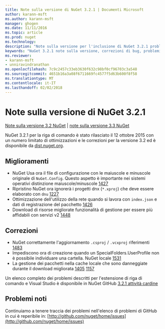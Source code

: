```yaml
---
title: Note sulla versione di NuGet 3.2.1 | Documenti Microsoft
author: karann-msft
ms.author: karann-msft
manager: ghogen
ms.date: 11/11/2016
ms.topic: article
ms.prod: nuget
ms.technology: 
description: "Note sulla versione per l'inclusione di NuGet 3.2.1 problemi noti, correzioni di bug, le funzionalità aggiunte e dcr."
keywords: "NuGet 3.2.1 note sulla versione, correzioni di bug, problemi noti, aggiunta di funzionalità, eseguire"
ms.reviewer:
- karann-msft
- unniravindranathan
ms.openlocfilehash: 7c9c2457c33eb3630f632c98bf0cf96703c3a548
ms.sourcegitcommit: 4651b16a3a08f6711669fc4577f5d63b600f8f58
ms.translationtype: MT
ms.contentlocale: it-IT
ms.lasthandoff: 02/02/2018
---
```

# <a name="nuget-321-release-notes"></a>Note sulla versione di NuGet 3.2.1

[Note sulla versione 3.2 NuGet](../release-notes/nuget-3.2.md) | [note sulla versione 3.3 NuGet](../release-notes/nuget-3.3.md)

NuGet 3.2.1 per la riga di comando è stato rilasciato il 12 ottobre 2015 con un numero limitato di ottimizzazioni e le correzioni per la versione 3.2 ed è disponibile da [dist.nuget.org](http://dist.nuget.org/index.html).

## <a name="improvements"></a>Miglioramenti

* NuGet Usa ora il file di configurazione con le maiuscole e minuscole originale di `NuGet.Config`.  Questo aspetto è importante nei sistemi operativi distinzione maiuscole/minuscole [1427](https://github.com/NuGet/Home/issues/1427)
* Ripristino NuGet ora ignorerà i progetti dnx (`*.xproj`) che deve essere elaborato con `dnu` [1227](https://github.com/NuGet/Home/issues/1227)
* Ottimizzazione dell'utilizzo della rete quando si lavora con `index.json` e dati di registrazione del pacchetto [1426](https://github.com/NuGet/Home/issues/1426)
* Download di risorse migliorate funzionalità di gestione per essere più affidabili con servizi v2 [1448](https://github.com/NuGet/Home/issues/1448)

## <a name="fixes"></a>Correzioni

* NuGet correttamente l'aggiornamento `.csproj` / `.vcxproj` riferimenti [1483](https://github.com/NuGet/Home/issues/1483)
* Impediscono ora di creazione quando un SpecialFolders.UserProfile non è possibile individuare una cartella. NuGet locale [1531](https://github.com/NuGet/Home/issues/1531)
* La gestione dei pacchetti nella cache locale che sono danneggiate durante il download migliorata [1405](https://github.com/NuGet/Home/issues/1405) [1157](https://github.com/NuGet/Home/issues/1157)

Un elenco completo dei problemi descritti per l'estensione di riga di comando e Visual Studio è disponibile in NuGet GitHub [3.2.1 attività cardine](https://github.com/NuGet/Home/issues?q=milestone%3A3.2.1+is%3Aclosed)

## <a name="known-issues"></a>Problemi noti

Continuiamo a tenere traccia dei problemi nell'elenco di problemi di GitHub in cui è reperibile in: [http://github.com/nuget/home/issues](http://github.com/nuget/home/issues)